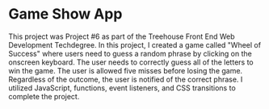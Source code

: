 # Game Show App

This project was Project #6 as part of the Treehouse Front End Web Development Techdegree. In this project, I created a game called "Wheel of Success" where users need to guess a random phrase by clicking on the onscreen keyboard. The user needs to correctly guess all of the letters to win the game. The user is allowed five misses before losing the game. Regardless of the outcome, the user is notified of the correct phrase. I utilized JavaScript, functions, event listeners, and CSS transitions to complete the project.
